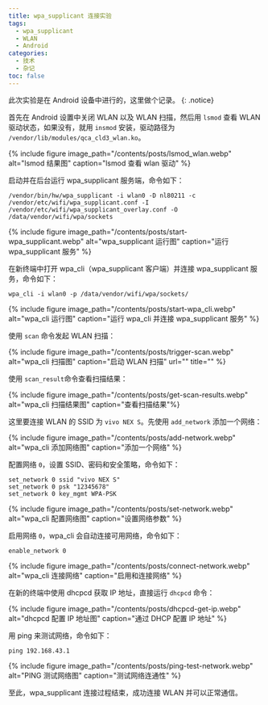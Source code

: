 ```yaml
---
title: wpa_supplicant 连接实验
tags:
  - wpa_supplicant
  - WLAN
  - Android
categories:
  - 技术
  - 杂记
toc: false
---
```


此次实验是在 Android 设备中进行的，这里做个记录。
{: .notice}

首先在 Android 设置中关闭 WLAN 以及 WLAN 扫描，然后用 ```lsmod``` 查看 WLAN 驱动状态，如果没有，就用 ```insmod``` 安装，驱动路径为 ```/vendor/lib/modules/qca_cld3_wlan.ko```。

{% include figure image_path="/contents/posts/lsmod_wlan.webp" alt="lsmod 结果图" caption="lsmod 查看 wlan 驱动" %}

启动并在后台运行 wpa_supplicant 服务端，命令如下：

```
/vendor/bin/hw/wpa_supplicant -i wlan0 -D nl80211 -c /vendor/etc/wifi/wpa_supplicant.conf -I /vendor/etc/wifi/wpa_supplicant_overlay.conf -O /data/vendor/wifi/wpa/sockets
```

{% include figure image_path="/contents/posts/start-wpa_supplicant.webp" alt="wpa_supplicant 运行图" caption="运行 wpa_supplicant 服务" %}

在新终端中打开 wpa_cli（wpa_supplicant 客户端）并连接 wpa_supplicant 服务，命令如下：

```
wpa_cli -i wlan0 -p /data/vendor/wifi/wpa/sockets/
```

{% include figure image_path="/contents/posts/start-wpa_cli.webp" alt="wpa_cli 运行图" caption="运行 wpa_cli 并连接 wpa_supplicant 服务" %}

使用 ```scan``` 命令发起 WLAN 扫描：

{% include figure image_path="/contents/posts/trigger-scan.webp" alt="wpa_cli 扫描图" caption="启动 WLAN 扫描" url="" title="" %}

使用 ```scan_result```命令查看扫描结果：

{% include figure image_path="/contents/posts/get-scan-results.webp" alt="wpa_cli 扫描结果图" caption="查看扫描结果"%}

这里要连接 WLAN 的 SSID 为 ```vivo NEX S```。先使用 ```add_network``` 添加一个网络：

{% include figure image_path="/contents/posts/add-network.webp" alt="wpa_cli 添加网络图" caption="添加一个网络" %}

配置网络 ```0```，设置 SSID、密码和安全策略，命令如下：

```
set_network 0 ssid "vivo NEX S"
set_network 0 psk "12345678"
set_network 0 key_mgmt WPA-PSK
```

{% include figure image_path="/contents/posts/set-network.webp" alt="wpa_cli 配置网络图" caption="设置网络参数" %}

启用网络 ```0```，wpa_cli 会自动连接可用网络，命令如下：

```
enable_network 0
```

{% include figure image_path="/contents/posts/connect-network.webp" alt="wpa_cli 连接网络" caption="启用和连接网络" %}

在新的终端中使用 dhcpcd 获取 IP 地址，直接运行 ```dhcpcd``` 命令：

{% include figure image_path="/contents/posts/dhcpcd-get-ip.webp" alt="dhcpcd 配置 IP 地址图" caption="通过 DHCP 配置 IP 地址" %}

用 ping 来测试网络，命令如下：

```
ping 192.168.43.1
```

{% include figure image_path="/contents/posts/ping-test-network.webp" alt="PING 测试网络图" caption="测试网络连通性" %}

至此，wpa_supplicant 连接过程结束，成功连接 WLAN 并可以正常通信。
